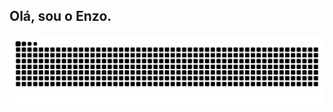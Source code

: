 ## Olá, sou o Enzo.


<div>
    <a href="https://github.com/enzortorres" style="color: rgba(0,0,0,0); display: none;"> 
      <img align="center" height="170" src="https://github-readme-stats.vercel.app/api/top-langs/?username=eagrundy&layout=compact&langs_count=16&theme=monokai"/>
      <img align="center" src="https://github-readme-stats.vercel.app/api?username=enzortorres&show_icons=true&theme=monokai&include_all_commits=true&count_private=true&hide=issues"/>
    </a>
</div>

<picture align="center">
  <source media="(prefers-color-scheme: dark)" srcset="https://raw.githubusercontent.com/enzortorres/enzortorres/output/github-contribution-grid-snake-dark.svg">
  <source media="(prefers-color-scheme: light)" srcset="https://raw.githubusercontent.com/enzortorres/enzortorres/output/github-contribution-grid-snake-dark.svg">
  <img align="center" alt="github contribution grid snake animation" src="https://raw.githubusercontent.com/enzortorres/enzortorres/output/github-contribution-grid-snake.svg">
</picture>
